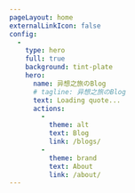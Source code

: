 ```yaml
---
pageLayout: home
externalLinkIcon: false
config:
  -
    type: hero
    full: true
    background: tint-plate
    hero:
      name: 异想之旅のBlog
      # tagline: 异想之旅のBlog
      text: Loading quote...
      actions:
        -
          theme: alt
          text: Blog
          link: /blogs/
        -
          theme: brand
          text: About
          link: /about/
---
```

